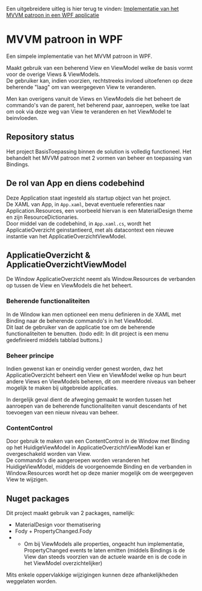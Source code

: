 Een uitgebreidere uitleg is hier terug te vinden: [Implementatie van het MVVM patroon in een WPF applicatie](https://blog.benjaminvr.net/2022/01/implementatie-van-het-mvvm-patroon-in.html)

# MVVM patroon in WPF
Een simpele implementatie van het MVVM patroon in WPF. 

Maakt gebruik van een beherend View en ViewModel welke de basis vormt voor de overige Views & ViewModels. <br/>
De gebruiker kan, indien voorzien, rechtstreeks invloed uitoefenen op deze beherende "laag" om van weergegeven View te veranderen. 

Men kan overigens vanuit de Views en ViewModels die het beheert de commando's van de parent, het beherend paar, aanroepen, welke toe laat om ook via deze weg van View te veranderen en het ViewModel te beinvloeden.


## Repository status
Het project BasisToepassing binnen de solution is volledig functioneel. Het behandelt het MVVM patroon met 2 vormen van beheer en toepassing van Bindings.


## De rol van App en diens codebehind
Deze Application staat ingesteld als startup object van het project.<br/>
De XAML van App, in `App.xaml`, bevat eventuele referenties naar Application.Resources, een voorbeeld hiervan is een MaterialDesign theme en zijn ResourceDictionaries.<br/>
Door middel van de codebehind, in `App.xaml.cs`, wordt het ApplicatieOverzicht geinstantieerd, met als datacontext een nieuwe instantie van het ApplicatieOverzichtViewModel.


## ApplicatieOverzicht & ApplicatieOverzichtViewModel
De Window ApplicatieOverzicht neemt als Window.Resources de verbanden op tussen de View en ViewModels die het beheert.

### Beherende functionaliteiten
In de Window kan men optioneel een menu definieren in de XAML met Binding naar de beherende commando's in het ViewModel.<br/>
Dit laat de gebruiker van de applicatie toe om de beherende functionaliteiten te benutten. (todo edit: In dit project is een menu gedefinieerd middels tabblad buttons.)


### Beheer principe
Indien gewenst kan er oneindig verder genest worden, dwz het ApplicatieOverzicht beheert een View en ViewModel welke op hun beurt andere Views en ViewModels beheren, dit om meerdere niveaus van beheer mogelijk te maken bij uitgebreide applicaties.

In dergelijk geval dient de afweging gemaakt te worden tussen het aanroepen van de beherende functionaliteiten vanuit descendants of het toevoegen van een nieuw niveau van beheer.


### ContentControl
Door gebruik te maken van een ContentControl in de Window met Binding op het HuidigeViewModel in ApplicatieOverzichtViewModel kan er overgeschakeld worden van View.<br/>
De commando's die aangeroepen worden veranderen het HuidigeViewModel, middels de voorgenoemde Binding en de verbanden in Window.Resources wordt het op deze manier mogelijk om de weergegeven View te wijzigen.


## Nuget packages
Dit project maakt gebruik van 2 packages, namelijk:

- MaterialDesign voor thematisering
- Fody + PropertyChanged.Fody 
- - Om bij ViewModels alle properties, ongeacht hun implementatie, PropertyChanged events te laten emitten (middels Bindings is de View dan steeds voorzien van de actuele waarde en is de code in het ViewModel overzichtelijker)

Mits enkele oppervlakkige wijzigingen kunnen deze afhankelijkheden weggelaten worden.
